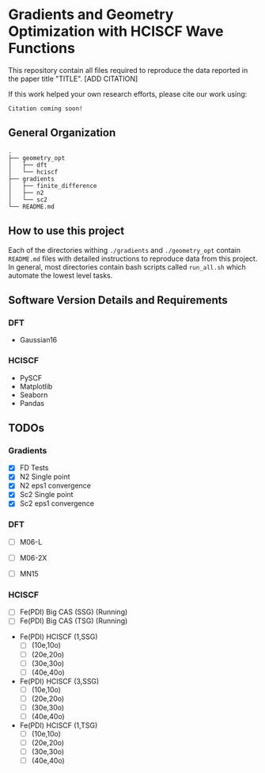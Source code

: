 # Gradients and Geometry Optimization with HCISCF Wave Functions

This repository contain all files required to reproduce the data reported in the paper title "TITLE". [ADD CITATION]

If this work helped your own research efforts, please cite our work using:

```
Citation coming soon!
```

## General Organization

```
.
├── geometry_opt
│   ├── dft
│   └── hciscf
├── gradients
│   ├── finite_difference
│   ├── n2
│   └── sc2
└── README.md
```


## How to use this project
Each of the directories withing `./gradients` and `./geometry_opt` contain `README.md` files with detailed instructions to reproduce data from this project.
In general, most directories contain bash scripts called `run_all.sh` which automate the lowest level tasks.


## Software Version Details and Requirements

### DFT 
- Gaussian16
### HCISCF
- PySCF
- Matplotlib
- Seaborn
- Pandas


## TODOs

### Gradients
- [X] FD Tests
- [X] N2 Single point
- [X] N2 eps1 convergence
- [X] Sc2 Single point
- [X] Sc2 eps1 convergence

### DFT
- [ ] M06-L
- [ ] M06-2X
- [ ] MN15


### HCISCF
- [ ] Fe(PDI) Big CAS (SSG) (Running)
- [ ] Fe(PDI) Big CAS (TSG) (Running)

- Fe(PDI) HCISCF (1,SSG)
  - [ ] (10e,10o)
  - [ ] (20e,20o)
  - [ ] (30e,30o)
  - [ ] (40e,40o)
- Fe(PDI) HCISCF (3,SSG)
  - [ ] (10e,10o)
  - [ ] (20e,20o)
  - [ ] (30e,30o)
  - [ ] (40e,40o)
- Fe(PDI) HCISCF (1,TSG)
  - [ ] (10e,10o)
  - [ ] (20e,20o)
  - [ ] (30e,30o)
  - [ ] (40e,40o)